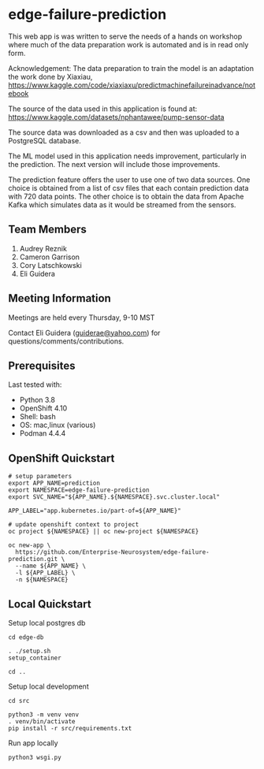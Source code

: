 # edge-failure-prediction

This web app is was written to serve the needs of a hands on workshop where much of the data preparation work is automated and is in read only form.

Acknowledgement: The data preparation to train the model is an adaptation the work done by
Xiaxiau, <https://www.kaggle.com/code/xiaxiaxu/predictmachinefailureinadvance/notebook>

The source of the data used in this application is found at: <https://www.kaggle.com/datasets/nphantawee/pump-sensor-data>

The source data was downloaded as a csv and then was uploaded to a PostgreSQL database.

The ML model used in this application needs improvement, particularly in the prediction.  The next version will include those improvements.

The prediction feature offers the user to use one of two data sources.  One choice is obtained from a list of csv files that each contain prediction data with 720 data points.  The other choice is to obtain the data from Apache Kafka which simulates data as it would be streamed from the sensors.

## Team Members

1. Audrey Reznik
1. Cameron Garrison
1. Cory Latschkowski
1. Eli Guidera

## Meeting Information

Meetings are held every Thursday, 9-10 MST

Contact Eli Guidera (guiderae@yahoo.com) for questions/comments/contributions.

## Prerequisites

Last tested with:

- Python 3.8
- OpenShift 4.10
- Shell: bash
- OS: mac,linux (various)
- Podman 4.4.4

## OpenShift Quickstart

```
# setup parameters
export APP_NAME=prediction
export NAMESPACE=edge-failure-prediction
export SVC_NAME="${APP_NAME}.${NAMESPACE}.svc.cluster.local"

APP_LABEL="app.kubernetes.io/part-of=${APP_NAME}"
```

```
# update openshift context to project
oc project ${NAMESPACE} || oc new-project ${NAMESPACE}
```

```
oc new-app \
  https://github.com/Enterprise-Neurosystem/edge-failure-prediction.git \
  --name ${APP_NAME} \
  -l ${APP_LABEL} \
  -n ${NAMESPACE}
```

## Local Quickstart

Setup local postgres db

```
cd edge-db

. ./setup.sh
setup_container

cd ..
```

Setup local development

```
cd src

python3 -m venv venv
. venv/bin/activate
pip install -r src/requirements.txt
```

Run app locally

```
python3 wsgi.py
```
